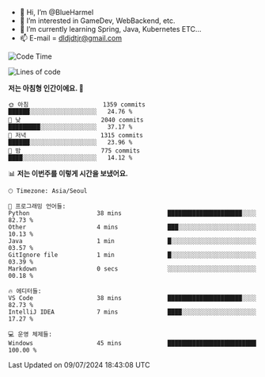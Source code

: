 - 👋 Hi, I’m @BlueHarmel
- 👀 I’m interested in GameDev, WebBackend, etc.
- 🌱 I’m currently learning Spring, Java, Kubernetes ETC...
- 📫 E-mail = dldjdtjr@gmail.com
  <!--START_SECTION:waka-->
![Code Time](http://img.shields.io/badge/Code%20Time-652%20hrs%2023%20mins-blue)

![Lines of code](https://img.shields.io/badge/%EC%A0%80%EB%8A%94%20%EC%97%AC%ED%83%9C%EA%B9%8C%EC%A7%80%20-46.4%20million%20%EC%A4%84%EC%9D%98%20%EC%BD%94%EB%93%9C%EB%A5%BC%20%EC%9E%91%EC%84%B1%ED%96%88%EC%96%B4%EC%9A%94.-blue)

**저는 아침형 인간이에요. 🐤** 

```text
🌞 아침                     1359 commits        ██████░░░░░░░░░░░░░░░░░░░   24.76 % 
🌆 낮　                     2040 commits        █████████░░░░░░░░░░░░░░░░   37.17 % 
🌃 저녁                     1315 commits        ██████░░░░░░░░░░░░░░░░░░░   23.96 % 
🌙 밤　                     775 commits         ████░░░░░░░░░░░░░░░░░░░░░   14.12 % 
```


📊 **저는 이번주를 이렇게 시간을 보냈어요.** 

```text
🕑︎ Timezone: Asia/Seoul

💬 프로그래밍 언어들: 
Python                   38 mins             █████████████████████░░░░   82.73 % 
Other                    4 mins              ███░░░░░░░░░░░░░░░░░░░░░░   10.13 % 
Java                     1 min               █░░░░░░░░░░░░░░░░░░░░░░░░   03.57 % 
GitIgnore file           1 min               █░░░░░░░░░░░░░░░░░░░░░░░░   03.39 % 
Markdown                 0 secs              ░░░░░░░░░░░░░░░░░░░░░░░░░   00.18 % 

🔥 에디터들: 
VS Code                  38 mins             █████████████████████░░░░   82.73 % 
IntelliJ IDEA            7 mins              ████░░░░░░░░░░░░░░░░░░░░░   17.27 % 

💻 운영 체제들: 
Windows                  45 mins             █████████████████████████   100.00 % 
```


 Last Updated on 09/07/2024 18:43:08 UTC
<!--END_SECTION:waka-->
<!---
BlueHarmel/BlueHarmel is a ✨ special ✨ repository because its `README.md` (this file) appears on your GitHub profile.
You can click the Preview link to take a look at your changes.
--->

